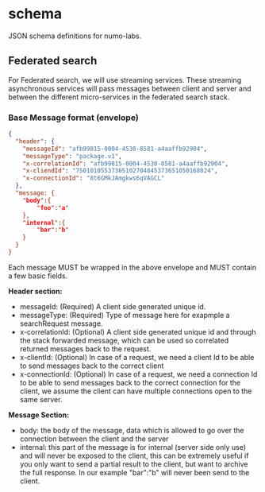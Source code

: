 # schema
JSON schema definitions for numo-labs.

## Federated search

For Federated search, we will use streaming services. These streaming asynchronous services will pass messages between client and server and between the different micro-services in the federated search stack. 

### Base Message format (envelope)

``` JSON
{
  "header": {
    "messageId": "afb99815-0004-4530-8581-a4aaffb92904",
    "messageType": "package.v1",
    "x-correlationId": "afb99815-0004-4530-8581-a4aaffb92904",
    "x-cliendId": "75010105537365102704845373651050168024",
    "x-connectionId": "8t6GMkJAmgkws6qVAGCL"
  },
  "message: {
    "body":{
        "foo":"a"
    },
    "internal":{
        "bar":"b"
    }
  }
}
```
Each message MUST be wrapped in the above envelope and MUST contain a few basic fields. 

__Header section:__

* messageId: (Required) A client side generated unique id.
* messageType: (Required) Type of message here for exapmple a searchRequest message.
* x-correlationId: (Optional) A client side generated unique id and through the stack forwarded message, which can be used so correlated returned messages back to the request.
* x-clientId: (Optional) In case of a request, we need a client Id to be able to send messages back to the correct client
* x-connectionId: (Optional) In case of a request, we need a connection Id to be able to send messages back to the correct connection for the client, we assume the client can have multiple connections open to the same server. 

__Message Section:__ 

* body: the body of the message, data which is allowed to go over the connection between the client and the server
* internal: this part of the message is for internal (server side only use) and will never be exposed to the client, this can be extremely useful if you only want to send a partial result to the client, but want to archive the full response. In our example "bar":"b" will never been send to the client. 
